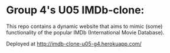 # Group 4's U05 IMDb-clone:
This repo contains a dynamic website that aims to mimic (some) functionality of the popular IMDb (International Movie Database).

Deployed at http://imdb-clone-u05-g4.herokuapp.com/


